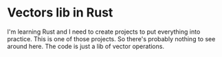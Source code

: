 # Vectors lib in Rust

I'm learning Rust and I need to create projects to put everything into practice. This is one of those projects. So there's probably nothing to see around here. The code is just a lib of vector operations.
